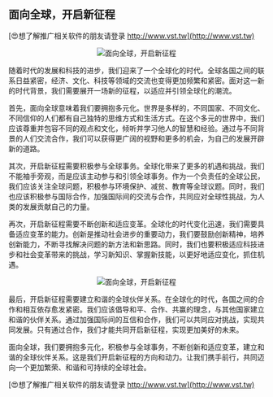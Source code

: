 ## **面向全球，开启新征程**

[😍想了解推广相关软件的朋友请登录 http://www.vst.tw](http://www.vst.tw)

 <center><img src="https://vst.tw/MP4/tuiguang/png/2.png" alt="面向全球，开启新征程"></center>

随着时代的发展和科技的进步，我们迎来了一个全球化的时代。全球各国之间的联系日益紧密，经济、文化、科技等领域的交流也变得更加频繁和紧密。面对这一新的时代背景，我们需要展开一场新的征程，以适应并引领全球化的潮流。

首先，面向全球意味着我们要拥抱多元化。世界是多样的，不同国家、不同文化、不同信仰的人们都有自己独特的思维方式和生活方式。在这个多元的世界中，我们应该尊重并包容不同的观点和文化，倾听并学习他人的智慧和经验。通过与不同背景的人们交流合作，我们可以获得更广阔的视野和更多的机会，为自己的发展开辟新的道路。

其次，开启新征程需要积极参与全球事务。全球化带来了更多的机遇和挑战，我们不能袖手旁观，而是应该主动参与和引领全球事务。作为一个负责任的全球公民，我们应该关注全球问题，积极参与环境保护、减贫、教育等全球议题。同时，我们也应该积极参与国际合作，加强国际间的交流与合作，共同应对全球性挑战，为人类的发展贡献自己的力量。

再次，开启新征程需要不断创新和适应变革。全球化的时代变化迅速，我们需要具备适应变革的能力。创新是推动社会进步的重要动力，我们要鼓励创新精神，培养创新能力，不断寻找解决问题的新方法和新思路。同时，我们也要积极适应科技进步和社会变革带来的挑战，学习新知识、掌握新技能，以更好地适应变化，抓住机遇。

 <center><img src="https://vst.tw/MP4/tuiguang/png/4.png" alt="面向全球，开启新征程"></center>

最后，开启新征程需要建立和谐的全球伙伴关系。在全球化的时代，各国之间的合作和相互依存愈发紧密。我们应该倡导和平、合作、共赢的理念，与其他国家建立和谐的伙伴关系。通过加强国际间的互信和合作，我们可以共同应对挑战，实现共同发展。只有通过合作，我们才能共同开启新征程，实现更加美好的未来。

面向全球，我们要拥抱多元化，积极参与全球事务，不断创新和适应变革，建立和谐的全球伙伴关系。这是我们开启新征程的方向和动力。让我们携手前行，共同迈向一个更加繁荣、和谐和可持续的全球社会。

[😍想了解推广相关软件的朋友请登录 http://www.vst.tw](http://www.vst.tw)



